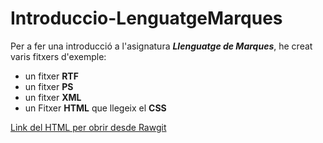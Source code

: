 # Introduccio-LenguatgeMarques

Per a fer una introducció a l'asignatura **_Llenguatge de Marques_**, 
he creat varis fitxers d'exemple: 
* un fitxer **RTF**
* un fitxer **PS** 
* un fitxer **XML** 
* un Fitxer **HTML** que llegeix el **CSS**

[Link del HTML per obrir desde Rawgit](https://rawgit.com/gflorianom/Introduccio-LenguatgeMarques/master/ejemplo.html)
